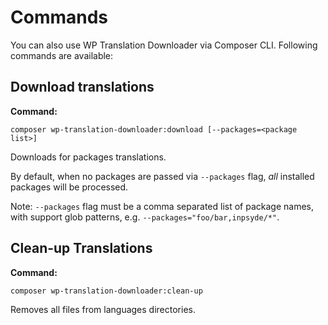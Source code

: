 # Commands

You can also use WP Translation Downloader via Composer CLI. Following commands are available:

## Download translations

**Command:**
```shell
composer wp-translation-downloader:download [--packages=<package list>]
```

Downloads for packages translations.

By default, when no packages are passed via `--packages` flag, _all_ installed packages will be 
processed.

Note: `--packages` flag must be a comma separated list of package names, with support glob patterns,
e.g. `--packages="foo/bar,inpsyde/*"`.

## Clean-up Translations

**Command:** 
```shell
composer wp-translation-downloader:clean-up
```

Removes all files from languages directories.
